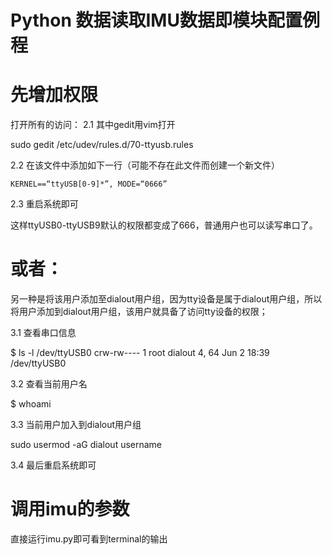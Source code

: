 # Python 数据读取IMU数据即模块配置例程 
# 先增加权限
打开所有的访问：
2.1 其中gedit用vim打开

sudo gedit /etc/udev/rules.d/70-ttyusb.rules

2.2 在该文件中添加如下一行（可能不存在此文件而创建一个新文件）

    KERNEL==“ttyUSB[0-9]*”, MODE=“0666”

2.3 重启系统即可

这样ttyUSB0-ttyUSB9默认的权限都变成了666，普通用户也可以读写串口了。

# 或者：
另一种是将该用户添加至dialout用户组，因为tty设备是属于dialout用户组，所以将用户添加到dialout用户组，该用户就具备了访问tty设备的权限；

3.1 查看串口信息

$ ls -l /dev/ttyUSB0
crw-rw---- 1 root dialout 4, 64 Jun  2 18:39 /dev/ttyUSB0

3.2 查看当前用户名

$ whoami

3.3 当前用户加入到dialout用户组

sudo usermod -aG dialout username

3.4 最后重启系统即可


# 调用imu的参数
直接运行imu.py即可看到terminal的输出

